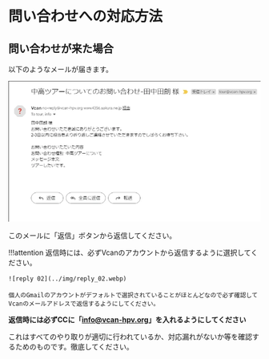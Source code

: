 # 問い合わせへの対応方法

## 問い合わせが来た場合

以下のようなメールが届きます。

![reply 01](../img/reply_01.webp)

このメールに「返信」ボタンから返信してください。

!!!attention
    返信時には、必ずVcanのアカウントから返信するように選択してください。

    ![reply 02](../img/reply_02.webp)

    個人のGmailのアカウントがデフォルトで選択されていることがほとんどなので必ず確認してVcanのメールアドレスで返信するようにしてください。

**返信時には必ずCCに「info@vcan-hpv.org」を入れるようにしてください**

これはすべてのやり取りが適切に行われているか、対応漏れがないか等を確認するためのものです。徹底してください。
